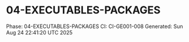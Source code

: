# 04-EXECUTABLES-PACKAGES
Phase: 04-EXECUTABLES-PACKAGES
CI: CI-GE001-008
Generated: Sun Aug 24 22:41:20 UTC 2025
